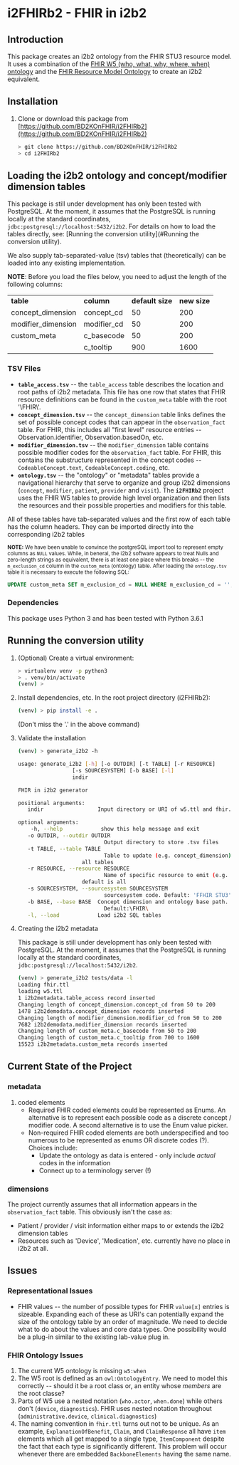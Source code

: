 # i2FHIRb2 - FHIR in i2b2

## Introduction
This package creates an i2b2 ontology from the FHIR STU3 resource model.  It uses a combination of the [FHIR W5 (who, what, why, where, when) ontology](http://build.fhir.org/w5.ttl) and the [FHIR Resource Model Ontology](http://build.fhir.org/fhir.ttl) to create an i2b2 equivalent.

## Installation
1) Clone or download this package from [https://github.com/BD2KOnFHIR/i2FHIRb2](https://github.com/BD2KOnFHIR/i2FHIRb2)
   ```bash
   > git clone https://github.com/BD2KOnFHIR/i2FHIRb2
   > cd i2FHIRb2
    ```
## Loading the i2b2 ontology and concept/modifier dimension tables
This package is still under development has only been tested with PostgreSQL.  At the moment, it assumes that the PostgreSQL is running locally at the standard coordinates, `jdbc:postgresql://localhost:5432/i2b2`.  For details on how to load the tables directly, see: [Running the conversion utility](#Running the conversion utility).

We also supply tab-separated-value (tsv) tables that (theoretically) can be loaded into any existing implementation.  

**NOTE**: Before you load the files below, you need to adjust the length of the following columns:
<table>
<tr>
<td><b>table</b></td>
<td><b>column</b></td>
<td><b>default size</b></td>
<td><b>new size</b></td>
</tr>
<tr>
<td>concept_dimension</td>
<td>concept_cd</td>
<td>50</td>
<td>200</td>
</tr>
<tr>
<td>modifier_dimension</td>
<td>modifier_cd</td>
<td>50</td>
<td>200</td>
</tr>
<tr>
<td>custom_meta</td>
<td>c_basecode</td>
<td>50</td>
<td>200</td>
</tr>
<tr>
<td></td>
<td>c_tooltip</td>
<td>900</td>
<td>1600</td>
</tr>
</table>

### TSV Files


* **`table_access.tsv`** -- the `table_access` table describes the location and root paths of i2b2 metadata.  This file has one row that states that FHIR resource definitions can be found in the `custom_meta` table with the root '\\FHIR\\'.
* **`concept_dimension.tsv`** --  the `concept_dimension` table links defines the set of possible concept codes that can appear in the `observation_fact` table.  For FHIR, this includes all "first level" resource entries -- Observation.identifier, Observation.basedOn, etc.
* **`modifier_dimension.tsv`** -- the `modifier_dimension` table contains possible modifier codes for the `observation_fact` table.  For FHIR, this contains the substructure represented in the concept codes -- `CodeableConcept.text`, `CodeableConcept.coding`, etc.
* **`ontology.tsv`** -- the "ontology" or "metadata" tables provide a navigational hierarchy that serve to organize and group i2b2 dimensions (`concept`, `modifier`, `patient`, `provider` and `visit`).  The **`i2FHIRb2`** project uses the FHIR W5 tables to provide high level organization and then lists the resources and their possible properties and modifiers for this table.

All of these tables have tab-separated values and the first row of each table has the column headers.   They can be imported directly into the corresponding i2b2 tables

<sub>**NOTE:** We have been unable to convince the postgreSQL import tool to represent empty columns as `NULL` values.  While, in beneral, the i2b2 software appears to treat Nulls and zero-length strings as equivalent, there is at least one place where this breaks -- the `m_exclusion_cd` column in the `custom_meta` (ontology) table. After loading the `ontology.tsv` table it is necessary to execute the following SQL:
 ```sql
 UPDATE custom_meta SET m_exclusion_cd = NULL WHERE m_exclusion_cd = '';
 ```
</sub>



### Dependencies
This package uses Python 3 and has been tested with Python 3.6.1

## Running the conversion utility
1) (Optional) Create a virtual environment:
    ```bash
    > virtualenv venv -p python3
    > . venv/bin/activate
    (venv) > 
    ```
2) Install dependencies, etc. In the root project directory (i2FHIRb2):
    ```bash
   (venv) > pip install -e .
   ```
   (Don't miss the '.' in the above command)
3) Validate the installation
    ```bash
    (venv) > generate_i2b2 -h
 
    usage: generate_i2b2 [-h] [-o OUTDIR] [-t TABLE] [-r RESOURCE]
                     [-s SOURCESYSTEM] [-b BASE] [-l]
                     indir

    FHIR in i2b2 generator

    positional arguments:
       indir                 Input directory or URI of w5.ttl and fhir.ttl files

    optional arguments:
        -h, --help            show this help message and exit
       -o OUTDIR, --outdir OUTDIR
                               Output directory to store .tsv files
       -t TABLE, --table TABLE
                               Table to update (e.g. concept_dimension) - default is
                        all tables
       -r RESOURCE, --resource RESOURCE
                               Name of specific resource to emit (e.g. Observation) -
                        default is all
       -s SOURCESYSTEM, --sourcesystem SOURCESYSTEM
                               sourcesystem code. Default: 'FFHIR STU3'
       -b BASE, --base BASE  Concept dimension and ontology base path.
                               Default:\FHIR\
       -l, --load            Load i2b2 SQL tables
   ```
4) Creating the i2b2 metadata

    This package is still under development has only been tested with PostgreSQL.  At the moment, it assumes that the PostgreSQL is running locally at the standard coordinates, `jdbc:postgresql://localhost:5432/i2b2`.
    ```bash
    (venv) > generate_i2b2 tests/data -l
    Loading fhir.ttl
    loading w5.ttl
    1 i2b2metadata.table_access record inserted
    Changing length of concept_dimension.concept_cd from 50 to 200
    1478 i2b2demodata.concept_dimension records inserted
    Changing length of modifier_dimension.modifier_cd from 50 to 200
    7682 i2b2demodata.modifier_dimension records inserted
    Changing length of custom_meta.c_basecode from 50 to 200
    Changing length of custom_meta.c_tooltip from 700 to 1600
    15523 i2b2metadata.custom_meta records inserted
    ```


## Current State of the Project

### metadata
1) coded elements
   * Required FHIR coded elements could be represented as Enums.  An alternative is to represent each possible code as a discrete concept / modifier code.  A second alternative is to use the Enum value picker.
   * Non-required FHIR coded elements are both underspecified and too numerous to be represented as enums OR discrete codes (?). Choices include:
       * Update the ontology as data is entered - only include *actual* codes in the information
       * Connect up to a terminology server (!)
       
### dimensions
The project currently assumes that all information appears in the `observation_fact` table.  This obviously isn't the case as:
* Patient / provider / visit information either maps to or extends the i2b2 dimension tables
* Resources such as 'Device', 'Medication', etc. currently have no place in i2b2 at all.



## Issues
### Representational Issues
* FHIR values -- the number of possible types for FHIR `value[x]` entries is sizeable.  Expanding each of these as URI's can potentially expand the size of the ontology table by an order of magnitude.  We need to decide what to do about the values and core data types.  One possibility would be a plug-in similar to the existing lab-value plug in.



### FHIR Ontology Issues
1) The current W5 ontology is missing `w5:when`
2) The W5 root is defined as an `owl:OntologyEntry`.  We need to model this correctly -- should it be a root class or, an entity whose *members* are the root classe?
3) Parts of W5 use a nested notation (`who.actor`, `when.done`) while others don't (`device`, `diagnostics`).  FHIR uses nested notation throughout (`administrative.device`, `clinical.diagnostics`)
4) The naming convention in `fhir.ttl` turns out not to be unique.  As an example, `ExplanationOfBenefit`, `Claim`, and `ClaimResponse` all have `item` elements which all get mapped to a single type, `ItemComponent` despite the fact that each type is significantly different.  This problem will occur whenever there are embedded `BackboneElements` having the same name.